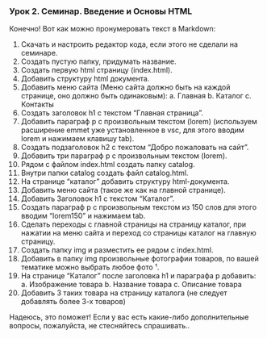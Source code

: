 ### Урок 2. Семинар. Введение и Основы HTML
Конечно! Вот как можно пронумеровать текст в Markdown:

1. Скачать и настроить редактор кода, если этого не сделали на семинаре.
2. Создать пустую папку, придумать название.
3. Создать первую html страницу (index.html).
4. Добавить структуру html документа.
5. Добавить меню сайта (Меню сайта должно быть на каждой странице, оно должно быть одинаковым):
    a. Главная
    b. Каталог
    c. Контакты
6. Создать заголовок h1 с текстом “Главная страница”.
7. Добавить параграф p с произвольным текстом (lorem) (используем расширение emmet уже установленное в vsc, для этого вводим lorem и нажимаем клавишу tab).
8. Создать подзаголовок h2 с текстом “Добро пожаловать на сайт”.
9. Добавить три параграф p с произвольным текстом (lorem).
10. Рядом с файлом index.html создать папку catalog.
11. Внутри папки catalog создать файл catalog.html.
12. На странице “каталог” добавить структуру html-документа.
13. Добавить меню сайта (такое же как на главной странице).
14. Добавить Заголовок h1 с текстом “Каталог”.
15. Создать параграф p с произвольным текстом из 150 слов для этого вводим “lorem150” и нажимаем tab.
16. Сделать переходы с главной страницы на страницу каталог, при нажатии на меню сайта и переход со страницы каталог на главную страницу.
17. Создать папку img и разместить ее рядом с index.html.
18. Добавить в папку img произвольные фотографии товаров, по вашей тематике можно выбрать любое фото ¹.
19. На странице “Каталог” после заголовка h1 и параграфа p добавить:
    a. Изображение товара
    b. Название товара
    c. Описание товара
20. Добавить 3 таких товара на страницу каталога (не следует добавлять более 3-х товаров)

Надеюсь, это поможет! Если у вас есть какие-либо дополнительные вопросы, пожалуйста, не стесняйтесь спрашивать..

